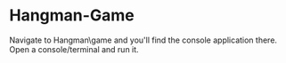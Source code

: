 # Hangman-Game
  Navigate to Hangman\game and you'll find the console application there. 
  Open a console/terminal and run it. 

